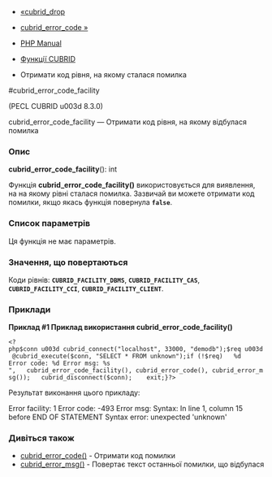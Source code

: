 - [«cubrid_drop](function.cubrid-drop.md)
- [cubrid_error_code »](function.cubrid-error-code.md)

- [PHP Manual](index.md)
- [Функції CUBRID](ref.cubrid.md)
- Отримати код рівня, на якому сталася помилка

#cubrid_error_code_facility

(PECL CUBRID u003d 8.3.0)

cubrid_error_code_facility — Отримати код рівня, на якому відбулася
помилка

### Опис

**cubrid_error_code_facility**(): int

Функція **cubrid_error_code_facility()** використовується для виявлення, на
на якому рівні сталася помилка. Зазвичай ви можете отримати код помилки,
якщо якась функція повернула **`false`**.

### Список параметрів

Ця функція не має параметрів.

### Значення, що повертаються

Коди рівнів: **`CUBRID_FACILITY_DBMS`**, **`CUBRID_FACILITY_CAS`**,
**`CUBRID_FACILITY_CCI`**, **`CUBRID_FACILITY_CLIENT`**.

### Приклади

**Приклад #1 Приклад використання **cubrid_error_code_facility()****

` <?php$conn u003d cubrid_connect("localhost", 33000, "demodb");$req u003d @cubrid_execute($conn, "SELECT * FROM unknown");if (!$req)   %d
Error code: %d
Error msg: %s
",   cubrid_error_code_facility(), cubrid_error_code(), cubrid_error_msg());   cubrid_disconnect($conn);    exit;}?> `

Результат виконання цього прикладу:

Error facility: 1
Error code: -493
Error msg: Syntax: In line 1, column 15 before END OF STATEMENT
Syntax error: unexpected 'unknown'

### Дивіться також

- [cubrid_error_code()](function.cubrid-error-code.md) - Отримати
код помилки
- [cubrid_error_msg()](function.cubrid-error-msg.md) - Повертає
текст останньої помилки, що відбулася
